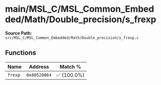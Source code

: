 # main/MSL_C/MSL_Common_Embedded/Math/Double_precision/s_frexp

**Source Path:** `src/MSL_C/MSL_Common_Embedded/Math/Double_precision/s_frexp.c`

## Functions

| Name | Address | Match % |
|------|---------|---------|
| `frexp` | `0x80528064` | :white_check_mark: (100.0%) |